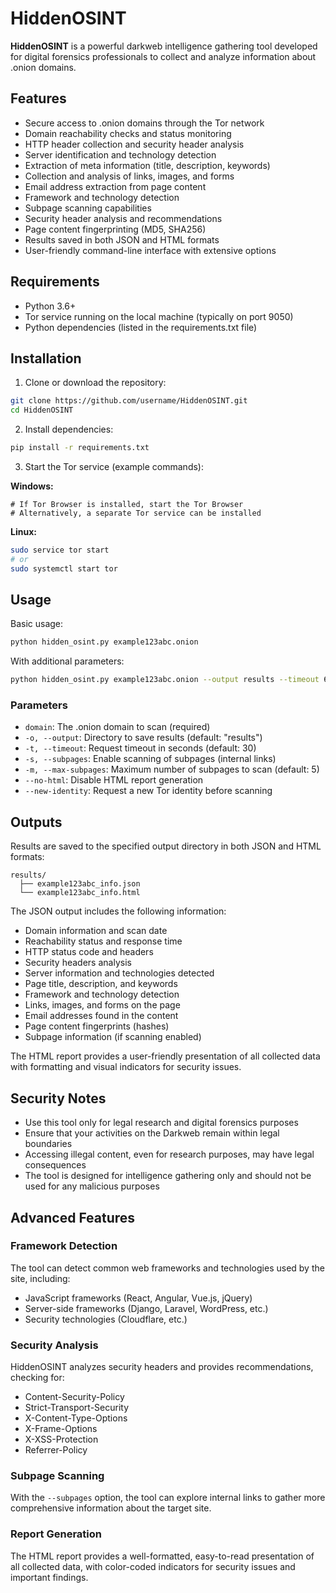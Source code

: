 # HiddenOSINT

**HiddenOSINT** is a powerful darkweb intelligence gathering tool developed for digital forensics professionals to collect and analyze information about .onion domains.

## Features

- Secure access to .onion domains through the Tor network
- Domain reachability checks and status monitoring
- HTTP header collection and security header analysis
- Server identification and technology detection
- Extraction of meta information (title, description, keywords)
- Collection and analysis of links, images, and forms
- Email address extraction from page content
- Framework and technology detection
- Subpage scanning capabilities
- Security header analysis and recommendations
- Page content fingerprinting (MD5, SHA256)
- Results saved in both JSON and HTML formats
- User-friendly command-line interface with extensive options

## Requirements

- Python 3.6+
- Tor service running on the local machine (typically on port 9050)
- Python dependencies (listed in the requirements.txt file)

## Installation

1. Clone or download the repository:

```bash
git clone https://github.com/username/HiddenOSINT.git
cd HiddenOSINT
```

2. Install dependencies:

```bash
pip install -r requirements.txt
```

3. Start the Tor service (example commands):

**Windows:**
```
# If Tor Browser is installed, start the Tor Browser
# Alternatively, a separate Tor service can be installed
```

**Linux:**
```bash
sudo service tor start
# or
sudo systemctl start tor
```

## Usage

Basic usage:

```bash
python hidden_osint.py example123abc.onion
```

With additional parameters:

```bash
python hidden_osint.py example123abc.onion --output results --timeout 60 --subpages --max-subpages 10
```

### Parameters

- `domain`: The .onion domain to scan (required)
- `-o, --output`: Directory to save results (default: "results")
- `-t, --timeout`: Request timeout in seconds (default: 30)
- `-s, --subpages`: Enable scanning of subpages (internal links)
- `-m, --max-subpages`: Maximum number of subpages to scan (default: 5)
- `--no-html`: Disable HTML report generation
- `--new-identity`: Request a new Tor identity before scanning

## Outputs

Results are saved to the specified output directory in both JSON and HTML formats:

```
results/
  ├── example123abc_info.json
  └── example123abc_info.html
```

The JSON output includes the following information:

- Domain information and scan date
- Reachability status and response time
- HTTP status code and headers
- Security headers analysis
- Server information and technologies detected
- Page title, description, and keywords
- Framework and technology detection
- Links, images, and forms on the page
- Email addresses found in the content
- Page content fingerprints (hashes)
- Subpage information (if scanning enabled)

The HTML report provides a user-friendly presentation of all collected data with formatting and visual indicators for security issues.

## Security Notes

- Use this tool only for legal research and digital forensics purposes
- Ensure that your activities on the Darkweb remain within legal boundaries
- Accessing illegal content, even for research purposes, may have legal consequences
- The tool is designed for intelligence gathering only and should not be used for any malicious purposes

## Advanced Features

### Framework Detection
The tool can detect common web frameworks and technologies used by the site, including:
- JavaScript frameworks (React, Angular, Vue.js, jQuery)
- Server-side frameworks (Django, Laravel, WordPress, etc.)
- Security technologies (Cloudflare, etc.)

### Security Analysis
HiddenOSINT analyzes security headers and provides recommendations, checking for:
- Content-Security-Policy
- Strict-Transport-Security
- X-Content-Type-Options
- X-Frame-Options
- X-XSS-Protection
- Referrer-Policy

### Subpage Scanning
With the `--subpages` option, the tool can explore internal links to gather more comprehensive information about the target site.

### Report Generation
The HTML report provides a well-formatted, easy-to-read presentation of all collected data, with color-coded indicators for security issues and important findings.
